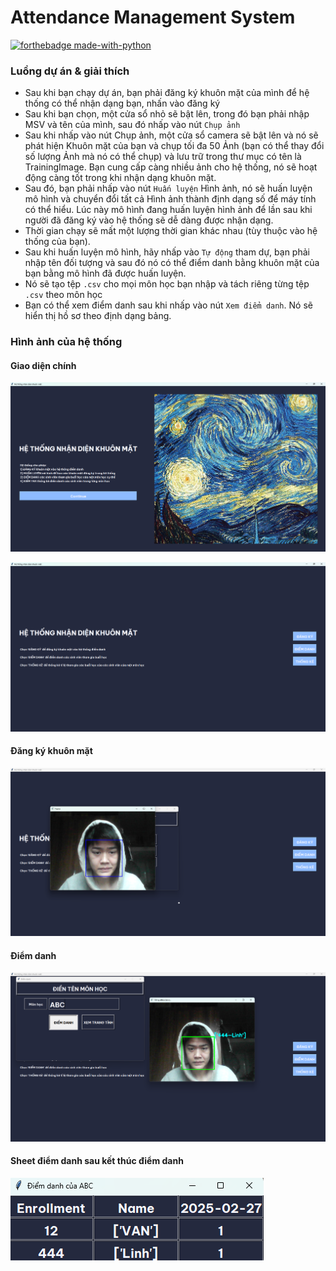 
# Attendance Management System

[![forthebadge made-with-python](http://ForTheBadge.com/images/badges/made-with-python.svg)](https://www.python.org/)                 

### Luồng dự án & giải thích
- Sau khi bạn chạy dự án, bạn phải đăng ký khuôn mặt của mình để hệ thống có thể nhận dạng bạn, nhấn vào đăng ký
- Sau khi bạn chọn, một cửa sổ nhỏ sẽ bật lên, trong đó bạn phải nhập MSV và tên của mình, sau đó nhấp vào nút `Chụp ảnh`
- Sau khi nhấp vào nút Chụp ảnh, một cửa sổ camera sẽ bật lên và nó sẽ phát hiện Khuôn mặt của bạn và chụp tối đa 50 Ảnh (bạn có thể thay đổi số lượng Ảnh mà nó có thể chụp) và lưu trữ trong thư mục có tên là TrainingImage. Bạn cung cấp càng nhiều ảnh cho hệ thống, nó sẽ hoạt động càng tốt trong khi nhận dạng khuôn mặt.
- Sau đó, bạn phải nhấp vào nút `Huấn luyện` Hình ảnh, nó sẽ huấn luyện mô hình và chuyển đổi tất cả Hình ảnh thành định dạng số để máy tính có thể hiểu. Lúc này mô hình đang huấn luyện hình ảnh để lần sau khi người đã đăng ký vào hệ thống sẽ dễ dàng được nhận dạng.
- Thời gian chạy sẽ mất một lượng thời gian khác nhau (tùy thuộc vào hệ thống của bạn).
- Sau khi huấn luyện mô hình, hãy nhấp vào `Tự động` tham dự, bạn phải nhập tên đối tượng và sau đó nó có thể điểm danh bằng khuôn mặt của bạn bằng mô hình đã được huấn luyện.
- Nó sẽ tạo tệp `.csv` cho mọi môn học bạn nhập và tách riêng từng tệp `.csv` theo môn học
- Bạn có thể xem điểm danh sau khi nhấp vào nút `Xem điểm danh`. Nó sẽ hiển thị hồ sơ theo định dạng bảng.

### Hình ảnh của hệ thống

#### Giao diện chính
![MainMenu1](Pics/MainMenu.png) 

![MainMenu2](Pics/MainMenu2.png) 

#### Đăng ký khuôn mặt
![Register](Pics/Register.png) 

#### Điểm danh
![Attending](Pics/Attending.png) 

#### Sheet điểm danh sau kết thúc điểm danh
![Sheet](Pics/Sheet.png)
